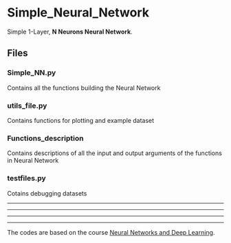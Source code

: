 # Simple_Neural_Network
Simple 1-Layer, **N Neurons Neural Network**. 

## Files

### Simple_NN.py
Contains all the functions building the Neural Network

### utils_file.py
Contains functions for plotting and example dataset

### Functions_description
Contains descriptions of all the input and output arguments of the functions in Neural Network


### testfiles.py
Cotains debugging datasets

___
___
___
___

The codes are based on the course [Neural Networks and Deep Learning](https://www.coursera.org/learn/neural-networks-deep-learning). 
